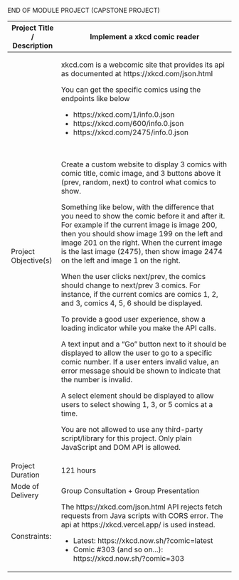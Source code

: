 END OF MODULE PROJECT (CAPSTONE PROJECT)

<table>
    <thead> <tr><th>Project Title / Description</th>    <th>Implement a xkcd comic reader</th></tr> </thead>
    <tbody>
        <tr>
            <td>Project Objective(s)</td>
            <td>
                <p>xkcd.com is a webcomic site that provides its api as documented at https://xkcd.com/json.html</p>
                <p>You can get the specific comics using the endpoints like below</p>
                <ul>
                    <li>https://xkcd.com/1/info.0.json
                    <li>https://xkcd.com/600/info.0.json
                    <li>https://xkcd.com/2475/info.0.json
                </ul>
        <br>
                <p>Create a custom website to display 3 comics with comic title, comic image, and 3 buttons above it (prev, random, next) to control what comics to show.
                <p>Something like below, with the difference that you need to show the comic before it and after it.
                    For example if the current image is image 200, then you should show image 199 on the left and image 201 on the right.
                    When the current image is the last image (2475), then show image 2474 on the left and image 1 on the right.</p>
                <p>When the user clicks next/prev, the comics should change to next/prev 3 comics. For instance, 
                    if the current comics are comics 1, 2, and 3, comics 4, 5, 6 should be displayed.</p>
                <p>To provide a good user experience, show a loading indicator while you make the API calls.</p>
                <p>A text input and a “Go” button next to it should be displayed to allow the user to go to a specific comic number. 
                    If a user enters invalid value, an error message should be shown to indicate that the number is invalid.</p>
                <p>A select element should be displayed to allow users to select showing 1, 3, or 5 comics at a time.</p>
                <p>You are not allowed to use any third-party script/library for this project.
                    Only plain JavaScript and DOM API is allowed.</p>
            </td>
        </tr>
        <tr>
            <td>Project Duration</td>
            <td>121 hours</td>
        </tr>
        <tr>
            <td>Mode of Delivery</td>
            <td>Group Consultation + Group Presentation</td>
        </tr>
        <tr>
            <td>Constraints:</td>
            <td>The https://xkcd.com/json.html API rejects fetch requests from Java scripts with CORS error.  The api at https://xkcd.vercel.app/ is used instead.
<ul>
    <li> Latest: https://xkcd.now.sh/?comic=latest</li>
    <li> Comic #303 (and so on...): https://xkcd.now.sh/?comic=303</li>
</ul></td>
        </tr>
    </tbody>
</table>


 

